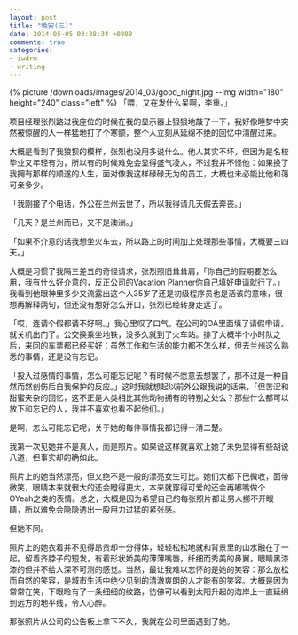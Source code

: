 ```yaml
---
layout: post
title: "晚安(三)"
date: 2014-05-05 03:38:34 +0800
comments: true
categories:
- iwdrm
- writing
---
```


{% picture /downloads/images/2014_03/good_night.jpg --img width="180" height="240" class="left" %}
「喂，又在发什么呆啊，李重。」

项目经理张烈路过我座位的时候在我的显示器上狠狠地敲了一下，我好像睡梦中突然被惊醒的人一样猛地打了个寒颤，整个人立刻从延绵不绝的回忆中清醒过来。

大概是看到了我狼狈的模样，张烈也没用多说什么。他人其实不坏，但因为是名校毕业又年轻有为，所以有的时候难免会显得盛气凌人，不过我并不怪他：如果换了我拥有那样的顺遂的人生，面对像我这样碌碌无为的员工，大概也未必能比他和蔼可亲多少。

「我刚接了个电话，外公在兰州去世了，所以我得请几天假去奔丧。」

「几天？是兰州而已，又不是澳洲。」

「如果不介意的话我想坐火车去，所以路上的时间加上处理那些事情，大概要三四天。」

大概是习惯了我隔三差五的奇怪请求，张烈照旧耸耸肩，「你自己的假期要怎么用，我有什么好介意的，反正公司的Vacation Planner你自己填好申请就行了。」我看到他眼神里多少又流露出这个人35岁了还是初级程序员也是活该的意味，很想再解释两句，但还没有想好怎么开口，张烈已经转身走远了。

「哎，连请个假都请不好啊。」我心里叹了口气，在公司的OA里面填了请假申请，就关机出门了。公交换乘坐地铁，没多久就到了火车站。排了大概半个小时队之后，来回的车票都已经买好：虽然工作和生活的能力都不怎么样，但去兰州这么熟悉的事情，还是没有忘记。

「投入过感情的事情，怎么可能忘记呢？有时候不愿意去想罢了，那不过是一种自然而然创伤后自我保护的反应。」这时我就想起以前外公跟我说的话来，「但苦涩和甜蜜夹杂的回忆，这不正是人类相比其他动物拥有的特别之处么？那些什么都可以放下和忘记的人，我并不喜欢也看不起他们。」

是啊，怎么可能忘记呢，关于她的每件事情我都记得一清二楚。

我第一次见她并不是真人，而是照片。如果说这样就喜欢上她了未免显得有些胡说八道，但事实却的确如此。

照片上的她当然漂亮，但又绝不是一般的漂亮女生可比。她们大都下巴微收，面带微笑，眼睛本来就很大的还会瞪得更大，本来就穿得可爱的还会再嘟嘴做个OYeah之类的表情。总之，大概是因为希望自己的每张照片都让男人挪不开眼睛，所以难免会隐隐透出一股用力过猛的紧张感。

但她不同。

照片上的她衣着并不见得昂贵却十分得体，轻轻松松地就和背景里的山水融在了一起。留着齐脖子的短发，有着形状娇美的薄薄嘴唇，纤细而秀美的鼻翼，眼睛黑漆漆的但并不给人深不可测的感觉。当然，最让我难以忘怀的是她的笑容：那么放松而自然的笑容，是城市生活中绝少见到的清澈爽朗的人才能有的笑容。大概是因为常常在笑，下眼睑有了一条细细的纹路，彷佛可以看到太阳升起的海岸上一直延绵到远方的地平线，令人心醉。

那张照片从公司的公告板上拿下不久，我就在公司里面遇到了她。
